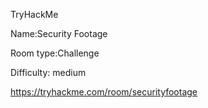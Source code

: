 TryHackMe 

Name:Security Footage

Room type:Challenge

Difficulty: medium

https://tryhackme.com/room/securityfootage
